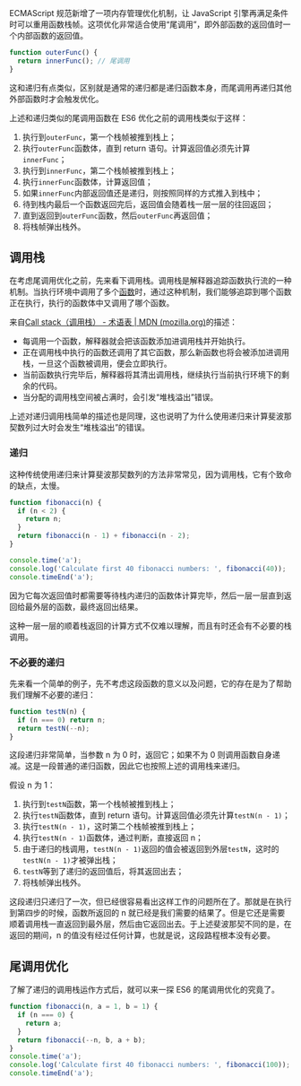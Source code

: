 ECMAScript 规范新增了一项内存管理优化机制，让 JavaScript 引擎再满足条件时可以重用函数栈帧。这项优化非常适合使用“尾调用”，即外部函数的返回值时一个内部函数的返回值。

```js
function outerFunc() {
  return innerFunc(); // 尾调用
}
```

这和递归有点类似，区别就是通常的递归都是递归函数本身，而尾调用再递归其他外部函数时才会触发优化。

上述和递归类似的尾调用函数在 ES6 优化之前的调用栈类似于这样：

1. 执行到`outerFunc`，第一个栈帧被推到栈上；
2. 执行`outerFunc`函数体，直到 return 语句。计算返回值必须先计算`innerFunc`；
3. 执行到`innerFunc`，第二个栈帧被推到栈上；
4. 执行`innerFunc`函数体，计算返回值；
5. 如果`innerFunc`内部返回值还是递归，则按照同样的方式推入到栈中；
6. 待到栈内最后一个函数返回完后，返回值会随着栈一层一层的往回返回；
7. 直到返回到`outerFunc`函数，然后`outerFunc`再返回值；
8. 将栈帧弹出栈外。

## 调用栈

在考虑尾调用优化之前，先来看下调用栈。调用栈是解释器追踪函数执行流的一种机制。当执行环境中调用了多个[函数](https://developer.mozilla.org/zh-CN/docs/Glossary/Function)时，通过这种机制，我们能够追踪到哪个函数正在执行，执行的函数体中又调用了哪个函数。

来自[Call stack（调用栈） - 术语表 | MDN (mozilla.org)](https://developer.mozilla.org/zh-CN/docs/Glossary/Call_stack)的描述：

- 每调用一个函数，解释器就会把该函数添加进调用栈并开始执行。
- 正在调用栈中执行的函数还调用了其它函数，那么新函数也将会被添加进调用栈，一旦这个函数被调用，便会立即执行。
- 当前函数执行完毕后，解释器将其清出调用栈，继续执行当前执行环境下的剩余的代码。
- 当分配的调用栈空间被占满时，会引发“堆栈溢出”错误。

上述对递归调用栈简单的描述也是同理，这也说明了为什么使用递归来计算斐波那契数列过大时会发生“堆栈溢出”的错误。

### 递归

这种传统使用递归来计算斐波那契数列的方法非常常见，因为调用栈，它有个致命的缺点，太慢。

```js
function fibonacci(n) {
  if (n < 2) {
    return n;
  }
  return fibonacci(n - 1) + fibonacci(n - 2);
}

console.time('a');
console.log('Calculate first 40 fibonacci numbers: ', fibonacci(40));
console.timeEnd('a');
```

因为它每次返回值时都需要等待栈内递归的函数体计算完毕，然后一层一层直到返回给最外层的函数，最终返回出结果。

这种一层一层的顺着栈返回的计算方式不仅难以理解，而且有时还会有不必要的栈调用。

### 不必要的递归

先来看一个简单的例子，先不考虑这段函数的意义以及问题，它的存在是为了帮助我们理解不必要的递归：

```js
function testN(n) {
  if (n === 0) return n;
  return testN(--n);
}
```

这段递归非常简单，当参数 n 为 0 时，返回它；如果不为 0 则调用函数自身递减。这是一段普通的递归函数，因此它也按照上述的调用栈来递归。

假设 n 为 1：

1. 执行到`testN`函数，第一个栈帧被推到栈上；
2. 执行`testN`函数体，直到 return 语句。计算返回值必须先计算`testN(n - 1)`；
3. 执行`testN(n - 1)`，这时第二个栈帧被推到栈上；
4. 执行`testN(n - 1)`函数体，通过判断，直接返回 n；
5. 由于递归的栈调用，`testN(n - 1)`返回的值会被返回到外层`testN`，这时的`testN(n - 1)`才被弹出栈；
6. `testN`等到了递归的返回值后，将其返回出去；
7. 将栈帧弹出栈外。

这段递归只递归了一次，但已经很容易看出这样工作的问题所在了。那就是在执行到第四步的时候，函数所返回的 n 就已经是我们需要的结果了。但是它还是需要顺着调用栈一直返回到最外层，然后由它返回出去。于上述斐波那契不同的是，在返回的期间，n 的值没有经过任何计算，也就是说，这段路程根本没有必要。

## 尾调用优化

了解了递归的调用栈运作方式后，就可以来一探 ES6 的尾调用优化的究竟了。

```js
function fibonacci(n, a = 1, b = 1) {
  if (n === 0) {
    return a;
  }
  return fibonacci(--n, b, a + b);
}
console.time('a');
console.log('Calculate first 40 fibonacci numbers: ', fibonacci(100));
console.timeEnd('a');
```

